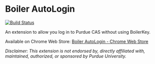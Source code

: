 # Boiler AutoLogin

[![Build Status](https://drone.dennx.com/api/badges/dennydai/Boiler-AutoLogin/status.svg)](https://drone.dennx.com/dennydai/Boiler-AutoLogin)

An extension to allow you log in to Purdue CAS without using BoilerKey.

Available on Chrome Web Store: 
[Boiler AutoLogin - Chrome Web Store](https://chrome.google.com/webstore/detail/boiler-autologin/obgndlolbiommialjcbnblclpinopdog)


*Disclaimer: This extension is not endorsed by, directly affiliated with, maintained, authorized, or sponsored by Purdue University.*
